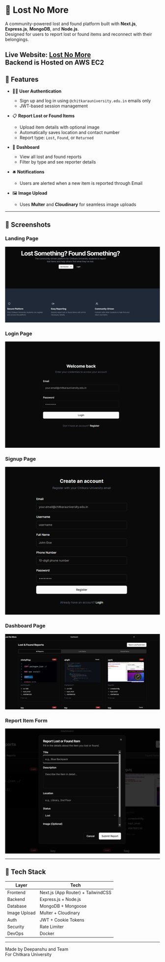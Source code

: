 # 🧭 Lost No More

A community-powered lost and found platform built with **Next.js**, **Express.js**, **MongoDB**, and **Node.js**.  
Designed for users to report lost or found items and reconnect with their belongings.

**Live Website:** [Lost No More](https://lost-and-found-murex-five.vercel.app/)
<br />
Backend is Hosted on AWS EC2 
---

## 🚀 Features

- 🧑‍💻 **User Authentication**
  - Sign up and log in using `@chitkarauniversity.edu.in` emails only
  - JWT-based session management

- 📋 **Report Lost or Found Items**
  - Upload item details with optional image
  - Automatically saves location and contact number
  - Report type: `Lost`, `Found`, or `Returned`

- 🔎 **Dashboard**
  - View all lost and found reports
  - Filter by type and see reporter details

- 🛎️ **Notifications**
  - Users are alerted when a new item is reported through Email

- 🖼️ **Image Upload**
  - Uses **Multer** and **Cloudinary** for seamless image uploads

---

## 📸 Screenshots

### Landing Page
![Landing Page](/screenshots/Landing.png)

### Login Page
![Login Page](/screenshots/Login.png)

### Signup Page
![Signup Page](/screenshots/Signup.png)

### Dashboard Page
![Dashboard View](/screenshots/Dashboard.png)

### Report Item Form
![Report Item Form](/screenshots/reportform.png)

---

## 🧱 Tech Stack

| Layer         | Tech                                |
|--------------|--------------------------------------|
| Frontend     | Next.js (App Router) + TailwindCSS   |
| Backend      | Express.js + Node.js                 |
| Database     | MongoDB + Mongoose                   |
| Image Upload | Multer + Cloudinary                  |
| Auth         | JWT + Cookie Tokens                  |
| Security     | Rate Limiter                         |
| DevOps       | Docker                               |

---

Made by Deepanshu and Team  
For Chitkara University  